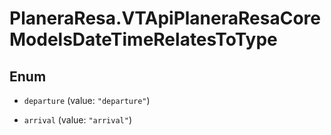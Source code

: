 # PlaneraResa.VTApiPlaneraResaCoreModelsDateTimeRelatesToType

## Enum


* `departure` (value: `"departure"`)

* `arrival` (value: `"arrival"`)


